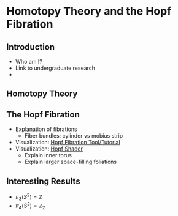 # Homotopy Theory and the Hopf Fibration

## Introduction
- Who am I?
- Link to undergraduate research
-

## Homotopy Theory

## The Hopf Fibration
- Explanation of fibrations
	- Fiber bundles: cylinder vs mobius strip
- Visualization: [Hopf Fibration Tool/Tutorial](http://philogb.github.io/page/hopf/)
- Visualization: [Hopf Shader](https://www.shadertoy.com/view/MstfDs)
	- Explain inner torus
	- Explain larger space-filling foliations

## Interesting Results
- $\pi_3(S^2) = \mathbb{Z}$
- $\pi_4(S^2) = \mathbb{Z}_2$
